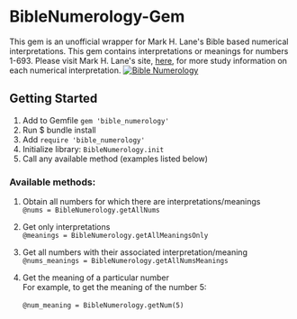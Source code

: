 # BibleNumerology-Gem
This gem is an unofficial wrapper for Mark H. Lane's Bible based numerical interpretations. This gem contains interpretations or meanings for numbers 1-693. Please visit Mark H. Lane's site, [here](https://biblenumbersforlife.com), for more study information on each numerical interpretation.
[![Bible Numerology](https://badge.fury.io/rb/bible_numerology.svg)](https://badge.fury.io/rb/bible_numerology)

## Getting Started
1. Add to Gemfile
 `gem 'bible_numerology'`
2. Run $ bundle install
3. Add `require 'bible_numerology'` 
4. Initialize library:
    `BibleNumerology.init`
5. Call any available method (examples listed below)

### Available methods:
1. Obtain all numbers for which there are interpretations/meanings<br>
	`@nums = BibleNumerology.getAllNums`

2. Get only interpretations<br>
	`@meanings = BibleNumerology.getAllMeaningsOnly`

3. Get all numbers with their associated interpretation/meaning<br>
	`@nums_meanings = BibleNumerology.getAllNumsMeanings`

4. Get the meaning of a particular number<br>
	For example, to get the meaning of the number 5:<br>	
	`@num_meaning = BibleNumerology.getNum(5)`
